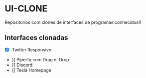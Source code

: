 # UI-CLONE

Repositorios com clones de interfaces de programas conhecidos!!

## Interfaces clonadas
- [x] Twitter Responsivo
- [] Piperfy com Drag n' Drop
- [] Discord
- [] Tesla Homepage
